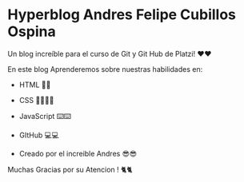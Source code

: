 # Hyperblog Andres Felipe Cubillos Ospina

Un blog increíble para el curso de Git y Git Hub de Platzi! ♥️♥️

En este blog Aprenderemos sobre nuestras habilidades en:

* HTML 🤟🤟

* CSS 🧑‍💻🧑‍💻

* JavaScript ⌨️⌨️

* GItHub 💻💻 

* Creado por el increible Andres 😎😎

Muchas Gracias por su Atencion ! 🐈🐈
